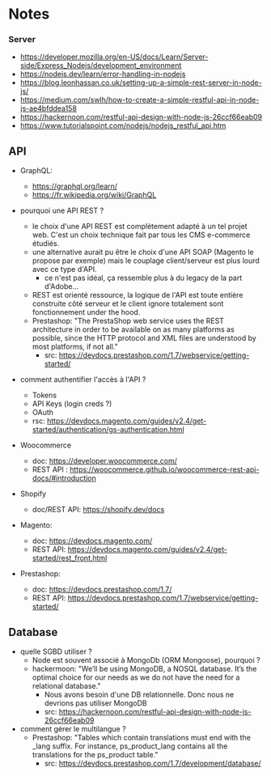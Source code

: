 # Notes

### Server

- https://developer.mozilla.org/en-US/docs/Learn/Server-side/Express_Nodejs/development_environment
- https://nodejs.dev/learn/error-handling-in-nodejs
- https://blog.leonhassan.co.uk/setting-up-a-simple-rest-server-in-node-js/
- https://medium.com/swlh/how-to-create-a-simple-restful-api-in-node-js-ae4bfddea158
- https://hackernoon.com/restful-api-design-with-node-js-26ccf66eab09
- https://www.tutorialspoint.com/nodejs/nodejs_restful_api.htm


## API

- GraphQL:
  - https://graphql.org/learn/
  - https://fr.wikipedia.org/wiki/GraphQL
- pourquoi une API REST ?
  - le choix d'une API REST est complètement adapté à un tel projet web. C'est un choix technique fait par tous les CMS e-commerce étudiés.
  - une alternative aurait pu être le choix d'une API SOAP (Magento le propose par exemple) mais le couplage client/serveur est plus lourd avec ce type d'API.
    - ce n'est pas idéal, ça ressemble plus à du legacy de la part d'Adobe...
  - REST est orienté ressource, la logique de l'API est toute entière construite côté serveur et le client ignore totalement sont fonctionnement under the hood.
  - Prestashop: "The PrestaShop web service uses the REST architecture in order to be available on as many platforms as possible, since the HTTP protocol and XML files are understood by most platforms, if not all."
    - src: https://devdocs.prestashop.com/1.7/webservice/getting-started/

- comment authentifier l'accès à l'API ?
  - Tokens
  - API Keys (login creds ?)
  - OAuth
  - rsc: https://devdocs.magento.com/guides/v2.4/get-started/authentication/gs-authentication.html

- Woocommerce
  - doc: https://developer.woocommerce.com/
  - REST API : https://woocommerce.github.io/woocommerce-rest-api-docs/#introduction

- Shopify
  - doc/REST API: https://shopify.dev/docs

- Magento:
  - doc: https://devdocs.magento.com/
  - REST API: https://devdocs.magento.com/guides/v2.4/get-started/rest_front.html

- Prestashop:
  - doc: https://devdocs.prestashop.com/1.7/
  - REST API: https://devdocs.prestashop.com/1.7/webservice/getting-started/

## Database

- quelle SGBD utiliser ?
  - Node est souvent associé à MongoDb (ORM Mongoose), pourquoi ?
  - hackermoon: "We’ll be using MongoDB, a NOSQL database. It’s the optimal choice for our needs as we do not have the need for a relational database."
    - Nous avons besoin d'une DB relationnelle. Donc nous ne devrions pas utiliser MongoDB
    - src: https://hackernoon.com/restful-api-design-with-node-js-26ccf66eab09
- comment gérer le multilangue ?
  - Prestashop: "Tables which contain translations must end with the _lang suffix. For instance, ps_product_lang contains all the translations for the ps_product table."
    - src: https://devdocs.prestashop.com/1.7/development/database/

